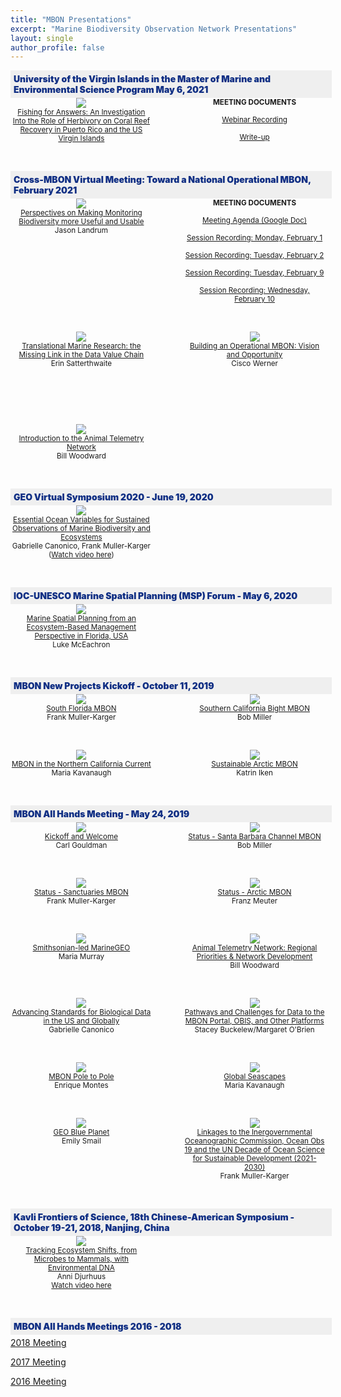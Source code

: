 ```yaml
---
title: "MBON Presentations"
excerpt: "Marine Biodiversity Observation Network Presentations"
layout: single
author_profile: false
---
```


<div style="width: 100%; float:left; background-color: #efefef; font-weight: 900; color: #102f84; padding: 5px;">University of the Virgin Islands in the Master of Marine and Environmental Science Program May 6, 2021</div>
<br>
<div style="width:45%; float:left; text-align:center; font-size: smaller;">
<a href="/assets/UVICapstoneProject-MBONWriteUp.pdf" target="_blank"><img src="/images/usvi_cohort.png"><br>
Fishing for Answers: An Investigation Into the Role of Herbivory on Coral Reef Recovery in Puerto Rico and the US Virgin Islands</a><br>


</div>
<div style="width:45%; float:right; text-align:center; font-size: smaller;">
  <strong>MEETING DOCUMENTS</strong><br><br><a href="https://www.youtube.com/watch?v=T6bLoB6UrDk#herbi%23herbivory%20and%20reef%20recovery" target="_blank">Webinar Recording</a><br><br>
  <a href="/assets/UVICapstoneProject-MBONWriteUp.pdf" target="_blank">Write-up</a>
  

</div>

<div style="clear: both;"></div>

<p>&nbsp;</p>

<div style="width: 100%; float:left; background-color: #efefef; font-weight: 900; color: #102f84; padding: 5px;">Cross-MBON Virtual Meeting: Toward a National Operational MBON, February 2021</div>
<br>
<div style="width:45%; float:left; text-align:center; font-size: smaller;">
<a href="/assets/Landrum_X-MBON keynote_Final_02012021.pdf" target="_blank"><img src="/images/landrum.png"><br>
Perspectives on Making Monitoring Biodiversity more Useful and Usable</a><br>
Jason Landrum

</div>

<div style="width:45%; float:right; text-align:center; font-size: smaller;">
  <strong>MEETING DOCUMENTS</strong><br><br><a href="https://docs.google.com/document/d/14VIlL22LPAiEbAYvweJtSqPkJDe55cH8EL7nteFLoMk/edit" target="_blank">Meeting Agenda (Google Doc)</a><br><br>
<a href="https://usf.box.com/s/z295uo8nmd2ytidl8awqdmar58vsruht" target="_blank">Session Recording: Monday, February 1</a><br><br>
<a href="https://usf.box.com/s/h20m5gak2hzlsqpa5vqs7epvd6bk815d" target="_blank">Session Recording: Tuesday, February 2</a><br><br>
 <a href="https://usf.app.box.com/s/upylhgcchpvcz532i9ivquaemaphms91" target="_blank">Session Recording: Tuesday, February 9</a><br><br>
 <a href="https://usf.box.com/s/ys70b3k2lfamzpxpu2z494kxhnipynz5" target="_blank">Session Recording: Wednesday, February 10</a> 
  

</div>

<div style="clear: both;"></div>

<p>&nbsp;</p>

<div style="width:45%; float:left; text-align:center; font-size: smaller;">
<a href="/assets/XMBON_2.2.2021_Satterthwaite_FINAL.pdf" target="_blank"><img src="/images/satterthwaite.png"><br>
Translational Marine Research: the Missing Link in the Data Value Chain</a><br>
Erin Satterthwaite
</div>

<div style="width:45%; float:right; text-align:center; font-size: smaller;">
<a href="/assets/Werner_MBON_Feb2021.pdf" target="_blank"><img src="/images/werner.png"><br>
Building an Operational MBON: Vision and Opportunity</a><br>
Cisco Werner</div>

<div style="clear: both;"></div>
<p>&nbsp;</p>

<div style="clear: both;"></div>

<p>&nbsp;</p>

<div style="width:45%; float:left; text-align:center; font-size: smaller;">
<a href="/assets/ATN_BioTrack_mkm_10Feb21.pdf" target="_blank"><img src="/images/woodward_atn.png"><br>
Introduction to the Animal Telemetry Network</a><br>
Bill Woodward
</div>

<div style="clear: both;"></div>
<p>&nbsp;</p>


<div style="width: 100%; float:left; background-color: #efefef; font-weight: 900; color: #102f84; padding: 5px;">GEO Virtual Symposium 2020 - June 19, 2020</div>
<br>
<div style="width:45%; float:left; text-align:center; font-size: smaller;">
<a href="/assets/FMK_GC_GEO-2020-Presentation_June 8.pdf" target="_blank"><img src="/images/geo_symposium_2020.png"><br>
Essential Ocean Variables for Sustained Observations of Marine Biodiversity and Ecosystems</a><br>
Gabrielle Canonico, Frank Muller-Karger<br>(<a href="https://www.youtube.com/embed/V-wLqk2ln1U" target="_blank">Watch video here</a>)
</div>

<div style="clear: both;"></div>

<p>&nbsp;</p>

<div style="width: 100%; float:left; background-color: #efefef; font-weight: 900; color: #102f84; padding: 5px;">IOC-UNESCO Marine Spatial Planning (MSP) Forum - May 6, 2020</div>
<br>
<div style="width:45%; float:left; text-align:center; font-size: smaller;">
<a href="/assets/McEachron%20MSP%20Slides%202020e.pdf" target="_blank"><img src="/images/msp_lm.png"><br>
Marine Spatial Planning from an Ecosystem-Based Management Perspective in Florida, USA</a><br>
Luke McEachron

</div>

<div style="clear: both;"></div>

<p>&nbsp;</p>

<div style="width: 100%; float:left; background-color: #efefef; font-weight: 900; color: #102f84; padding: 5px;">MBON New Projects Kickoff - October 11, 2019</div>
<br>
<div style="width:45%; float:left; text-align:center; font-size: smaller;">
<a href="https://usf.box.com/s/1lgwavlh1yq1gx19r1188l0v9fun317h" target="_blank"><img src="/images/mbon_fmk_20191011.png"><br>
South Florida MBON</a><br>
Frank Muller-Karger

</div>

<div style="width:45%; float:right; text-align:center; font-size: smaller;">
<a href="/assets/MBON_kickoff_SCB.pdf" target="_blank"><img src="/images/mbon_bm_20191011.png"><br>
Southern California Bight MBON</a><br>
Bob Miller

</div>

<div style="clear: both;"></div>

<p>&nbsp;</p>

<div style="width:45%; float:left; text-align:center; font-size: smaller;">
<a href="/assets/MBON_NCC_SHARE.pdf" target="_blank"><img src="/images/mbon_ncc.png"><br>
MBON in the Northern California Current</a><br>
Maria Kavanaugh
</div>

<div style="width:45%; float:right; text-align:center; font-size: smaller;">
<a href="/assets/AMBON2lightningtalk.pdf" target="_blank"><img src="/images/sustainableambon.png"><br>
Sustainable Arctic MBON</a><br>
Katrin Iken

</div>

<div style="clear: both;"></div>
<p>&nbsp;</p>



<div style="width: 100%; float:left; background-color: #efefef; font-weight: 900; color: #102f84; padding: 5px;">MBON All Hands Meeting - May 24, 2019</div>
<br>

<div style="width:45%; float:left; text-align:center; font-size: smaller;">
<a href="/assets/0845_gouldman_MBON%20mtg%20MAY_2019_gouldman-converted-compressed.pdf" target="_blank"><img src="/images/overview_cg_mbonallhands.png"><br>
Kickoff and Welcome</a><br>
Carl Gouldman

</div>

<div style="width:45%; float:right; text-align:center; font-size: smaller;">
<a href="/assets/0930_miller_NASA_April_2019-converted-compressed.pdf" target="_blank"><img src="/images/mbon_bm_20191011.png"><br>
Status - Santa Barbara Channel MBON</a><br>
Bob Miller

</div>

<div style="clear: both;"></div>

<p>&nbsp;</p>

<div style="width:45%; float:left; text-align:center; font-size: smaller;">
<a href="/assets/1000_mueller-kargerSanctuaries_MBON_FMK-2019_V1-converted-compressed.pdf" target="_blank"><img src="/images/sanctuaries_fmk_mbonallhands.png"><br>
Status - Sanctuaries MBON</a><br>
Frank Muller-Karger
</div>

<div style="width:45%; float:right; text-align:center; font-size: smaller;">
<a href="/assets/1030_mueter_All%20MBON%202019%20meeting%20FINAL%20AMBON-converted-compressed.pdf" target="_blank"><img src="/images/ambon_fm_mbonallhands.png"><br>
Status - Arctic MBON</a><br>
Franz Meuter
</div>

<div style="clear: both;"></div>

<p>&nbsp;</p>

<div style="width:45%; float:left; text-align:center; font-size: smaller;">
<a href="/assets/1130_Murray_MBON%20AllHands_190524p-converted-compressed.pdf" target="_blank"><img src="/images/marinegeo_mm_mbonallhands.png"><br>
Smithsonian-led MarineGEO</a><br>
Maria Murray
</div>

<div style="width:45%; float:right; text-align:center; font-size: smaller;">
<a href="/assets/1145_Woodward%20MBON%20All%20Hands%20Meeting%20May%2024%2C%20%202019-converted-compressed.pdf" target="_blank"><img src="/images/regional_bw_mbonallhands.png"><br>
Animal Telemetry Network: Regional Priorities & Network Development</a><br>
Bill Woodward
</div>

<div style="clear: both;"></div>

<p>&nbsp;</p>

<div style="width:45%; float:left; text-align:center; font-size: smaller;">
<a href="/assets/1315_a_Canonico_Data%20standards%20presentation_MBON%20All%20Hands%202019-converted-compressed.pdf" target="_blank"><img src="/images/standards_gc_mbonallhands.png"><br>
Advancing Standards for Biological Data in the US and Globally</a><br>
Gabrielle Canonico
</div>

<div style="width:45%; float:right; text-align:center; font-size: smaller;">
<a href="/assets/1330_b_Buckelew_obrien_MBON%20DM%20-%20overview%20-%20final-converted-compressed.pdf" target="_blank"><img src="/images/data_sb_mbonallhands.png"><br>
Pathways and Challenges for Data to the MBON Portal, OBIS, and Other Platforms</a><br>
Stacey Buckelew/Margaret O'Brien
</div>

<div style="clear: both;"></div>


<p>&nbsp;</p>

<div style="width:45%; float:left; text-align:center; font-size: smaller;">
<a href="/assets/1345_MontesMBON_P2P_MAY2019_day2_EM-converted-compressed.pdf" target="_blank"><img src="/images/poletopole_em_mbonallhands.png"><br>
MBON Pole to Pole</a><br>
Enrique Montes
</div>

<div style="width:45%; float:right; text-align:center; font-size: smaller;">
<a href="/assets/1400_Kavanaugh_NASA_BEF_2019_KAVANAUGH_GLOBEUPDATE-converted-compressed.pdf" target="_blank"><img src="/images/seascape_mk_mbonallhands.png"><br>
Global Seascapes</a><br>
Maria Kavanaugh
</div>

<div style="clear: both;"></div>

<p>&nbsp;</p>

<div style="width:45%; float:left; text-align:center; font-size: smaller;">
<a href="/assets/1415_Smail_May_2019_MBON_Blue_Planet-converted-compressed.pdf" target="_blank"><img src="/images/geoblue_es_mbonallhands.png"><br>
GEO Blue Planet</a><br>
Emily Smail
</div>

<div style="width:45%; float:right; text-align:center; font-size: smaller;">
<a href="/assets/1430_Muller-Karger_MBON_International_May2019-converted-compressed.pdf" target="_blank"><img src="/images/linkages_fmk_mbonallhands.png"><br>
Linkages to the Inergovernmental Oceanographic Commission, Ocean Obs 19 and the UN Decade of Ocean Science for Sustainable Development (2021-2030)</a><br>
Frank Muller-Karger
</div>

<div style="clear: both;"></div>

<p>&nbsp;</p>

<div style="width: 100%; float:left; background-color: #efefef; font-weight: 900; color: #102f84; padding: 5px;">Kavli Frontiers of Science, 18th Chinese-American Symposium - October 19-21, 2018, Nanjing, China</div>
<br>
<div style="width:45%; float:left; text-align:center; font-size: smaller;">
<a href="https://vimeo.com/297203776" target="_blank"><img src="/images/ecosystem_shifts_ad.png"><br>
Tracking Ecosystem Shifts, from Microbes to Mammals, with Environmental DNA</a><br>
Anni Djurhuus<br><a href="https://vimeo.com/297203776" target="_blank">Watch video here</a>
</div>

<div style="clear: both;"></div>

<p>&nbsp;</p>

<div style="width: 100%; float:left; background-color: #efefef; font-weight: 900; color: #102f84; padding: 5px;">MBON All Hands Meetings 2016 - 2018</div>
<br>

  
[2018 Meeting](https://cce.nasa.gov/biodiversity/meetings/mbon_spring2018.html)

[2017 Meeting](https://cce.nasa.gov/cce/mbon_2017/agenda.html)

[2016 Meeting](https://cce.nasa.gov/cce/mbon_2016/agenda.html)

